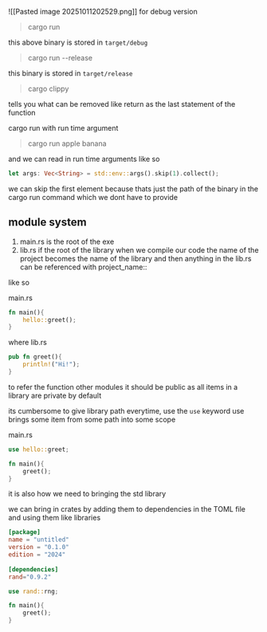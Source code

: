 ![[Pasted image 20251011202529.png]]
for debug version
> cargo run

this above binary is stored in `target/debug`

>cargo run --release

this binary is stored in `target/release`

> cargo clippy

tells you what can be removed like return as the last statement of the function

cargo run with run time argument
> cargo run apple banana

and we can read in run time arguments like so
```rust
let args: Vec<String> = std::env::args().skip(1).collect();
```

we can skip the first element  because thats just the path of the binary in the cargo run command
which we dont have to provide
## module system
1. main.rs is the root of the exe
2. lib.rs if the root of the library
when we compile our code the name of the project becomes the name of the library and then anything in the lib.rs can be referenced with project_name::

like so

main.rs
```rust
fn main(){
	hello::greet();
} 
```
where lib.rs
```rust
pub fn greet(){
	println!("Hi!");
}
```

to refer the function other modules it should be public as all items in a  library are private by default

its cumbersome to give library path everytime, use the `use`  keyword
use brings some item from some path into some scope

main.rs
```rust
use hello::greet;

fn main(){
	greet();
} 
```

it is also how we need to bringing the std library

we can bring in crates by adding them to dependencies in the TOML file and using them like libraries
```toml
[package]  
name = "untitled"  
version = "0.1.0"  
edition = "2024"  
  
[dependencies]  
rand="0.9.2"
```

```rust
use rand::rng;

fn main(){
	greet();
} 
```